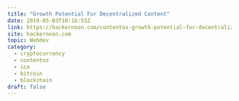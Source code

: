 ```yaml
---
title: "Growth Potential For Decentralized Content"
date: 2019-05-03T10:16:53Z
link: https://hackernoon.com/contentos-growth-potential-for-decentralized-global-content-ecosystem-4de5c6de5e4d?source=rss----3a8144eabfe3---4&utm_medium=RSS&utm_source=hune
site: hackernoon.com
topic: Webdev
category:
  - cryptocurrency
  - contentos
  - ico
  - bitcoin
  - blockchain
draft: false
---
```

